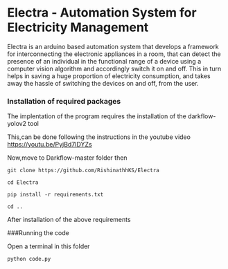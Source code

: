 # Electra - Automation System for Electricity Management

Electra is an arduino based automation system that develops a framework for interconnecting the electronic appliances in a room, that can detect the presence of an individual in the functional range of a device using a computer vision algorithm and accordingly switch it on and off. This in turn helps in saving a huge proportion of electricity consumption, and takes away the hassle of switching the devices on and off, from the user.


### Installation of required packages

The implentation of the program requires the installation of the darkflow-yolov2 tool 

This,can be done following the instructions in the youtube video
https://youtu.be/PyjBd7IDYZs

Now,move to Darkflow-master folder then

```
git clone https://github.com/RishinathhKS/Electra

cd Electra

pip install -r requirements.txt

cd ..
```

After installation of the above requirements

###Running the code

Open a terminal in this folder  

```
python code.py
```

